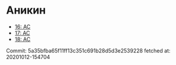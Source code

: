# Аникин
- [16: AC](16.md)
- [17: AC](17.md)
- [18: AC](18.md)

Commit: 5a35bfba65f11ff13c351c691b28d5d3e2539228
 fetched at: 20201012-154704
